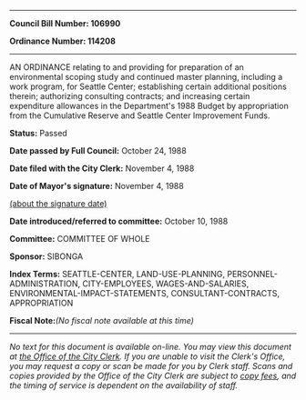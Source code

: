 

********

**Council Bill Number: 106990**
   
**Ordinance Number: 114208**
********

 AN ORDINANCE relating to and providing for preparation of an environmental scoping study and continued master planning, including a work program, for Seattle Center; establishing certain additional positions therein; authorizing consulting contracts; and increasing certain expenditure allowances in the Department's 1988 Budget by appropriation from the Cumulative Reserve and Seattle Center Improvement Funds.

**Status:** Passed
   
**Date passed by Full Council:** October 24, 1988
   
**Date filed with the City Clerk:** November 4, 1988
   
**Date of Mayor's signature:** November 4, 1988
   
[(about the signature date)](/~public/approvaldate.htm)
   
   
   
**Date introduced/referred to committee:** October 10, 1988
   
**Committee:** COMMITTEE OF WHOLE
   
**Sponsor:** SIBONGA
   
   
**Index Terms:** SEATTLE-CENTER, LAND-USE-PLANNING, PERSONNEL-ADMINISTRATION, CITY-EMPLOYEES, WAGES-AND-SALARIES, ENVIRONMENTAL-IMPACT-STATEMENTS, CONSULTANT-CONTRACTS, APPROPRIATION

**Fiscal Note:**_(No fiscal note available at this time)_
********

_No text for this document is available on-line. You may view this document at [the Office of the City Clerk](http://www.seattle.gov/leg/clerk/contactUs.htm). If you are unable to visit the Clerk's Office, you may request a copy or scan be made for you by Clerk staff. Scans and copies provided by the Office of the City Clerk are subject to [copy fees](http://clerk.seattle.gov/~public/clerkfees.htm), and the timing of service is dependent on the availability of staff._

